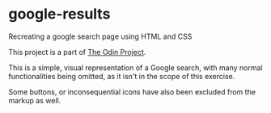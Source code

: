 # google-results
Recreating a google search page using HTML and CSS

This project is a part of <a href="http://theodinproject.com">The Odin Project</a>.

This is a simple, visual representation of a Google search, with many normal
functionalities being omitted, as it isn't in the scope of this exercise.

Some buttons, or inconsequential icons have also been excluded from the markup as well.